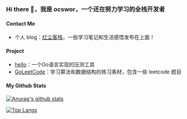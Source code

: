 <!--
**ocswor/ocswor** is a ✨ _special_ ✨ repository because its `README.md` (this file) appears on your GitHub profile.

Here are some ideas to get you started:

- 🔭 I’m currently working on ...
- 🌱 I’m currently learning ...
- 👯 I’m looking to collaborate on ...
- 🤔 I’m looking for help with ...
- 💬 Ask me about ...
- 📫 How to reach me: ...
- 😄 Pronouns: ...
- ⚡ Fun fact: ...
-->
### Hi there 👋，我是 ocswor，一个还在努力学习的全栈开发者

#### Contact Me

* 个人 blog：[红尘客栈](https://code.dreamqq.cn/)，一些学习笔记和生活感悟发布在上面！

#### Project

* [hello](https://github.com/ocswor/hello)：一个Go语言实现的压测工具
* [GoLeetCode](https://github.com/ocswor/GoLeetCode)：学习算法和数据结构的练习素材，包含一些 leetcode 题目

#### My Github Stats

[![Anurag's github stats](https://github-readme-stats.vercel.app/api?username=roseduan)](https://github.com/anuraghazra/github-readme-stats)

[![Top Langs](https://github-readme-stats.vercel.app/api/top-langs/?username=roseduan&hide=javascript,html,css)](https://github.com/anuraghazra/github-readme-stats)
